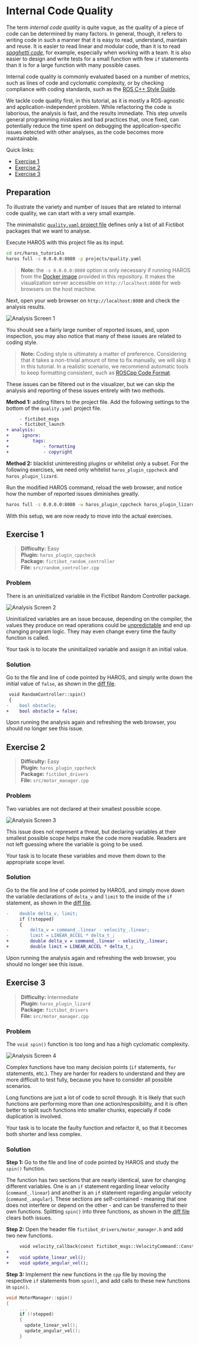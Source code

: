 # Internal Code Quality

The term *internal code quality* is quite vague, as the quality of a piece of code can be determined by many factors.
In general, though, it refers to writing code in such a manner that it is easy to read, understand, maintain and reuse.
It is easier to read linear and modular code, than it is to read [*spaghetti code*](https://en.wikipedia.org/wiki/Spaghetti_code), for example, especially when working with a team.
It is also easier to design and write tests for a small function with few `if` statements than it is for a large function with many possible cases.

Internal code quality is commonly evaluated based on a number of metrics, such as lines of code and cyclomatic complexity, or by checking compliance with coding standards, such as the [ROS C++ Style Guide](https://wiki.ros.org/CppStyleGuide).

We tackle code quality first, in this tutorial, as it is mostly a ROS-agnostic and application-independent problem.
While refactoring the code is laborious, the analysis is fast, and the results immediate.
This step unveils general programming mistakes and bad practices that, once fixed, can potentially reduce the time spent on debugging the application-specific issues detected with other analyses, as the code becomes more maintainable.

Quick links:

- [Exercise 1](#exercise-1)
- [Exercise 2](#exercise-2)
- [Exercise 3](#exercise-3)

## Preparation

To illustrate the variety and number of issues that are related to internal code quality, we can start with a very small example.

The minimalistic [`quality.yaml` project file](https://github.com/git-afsantos/haros_tutorials/blob/master/projects/quality.yaml) defines only a list of all Fictibot packages that we want to analyse.

Execute HAROS with this project file as its input.

```bash
cd src/haros_tutorials
haros full -s 0.0.0.0:8080 -p projects/quality.yaml
```

> **Note:** the `-s 0.0.0.0:8080` option is only necessary if running HAROS from the [Docker image](https://github.com/git-afsantos/haros_tutorials/tree/master/docker) provided in this repository. It makes the visualization server accessible on `http://localhost:8080` for web browsers on the host machine.

Next, open your web browser on `http://localhost:8080` and check the analysis results.

![Analysis Screen 1](https://github.com/git-afsantos/haros_tutorials/blob/master/exercises/sec2-code-quality/screen1.png)

You should see a fairly large number of reported issues, and, upon inspection, you may also notice that many of these issues are related to coding style.

> **Note:** Coding style is ultimately a matter of preference.
> Considering that it takes a non-trivial amount of time to fix manually, we will skip it in this tutorial.
> In a realistic scenario, we recommend automatic tools to keep formatting consistent, such as [ROSCpp Code Format](https://github.com/PickNikRobotics/roscpp_code_format).

These issues can be filtered out in the visualizer, but we can skip the analysis and reporting of these issues entirely with two methods.

**Method 1:** adding filters to the project file.
Add the following settings to the bottom of the `quality.yaml` project file.

```diff
     - fictibot_msgs
     - fictibot_launch
+ analysis:
+     ignore:
+         tags:
+             - formatting
+             - copyright
```

**Method 2:** blacklist uninteresting plugins or whitelist only a subset.
For the following exercises, we need only whitelist `haros_plugin_cppcheck` and `haros_plugin_lizard`.

Run the modified HAROS command, reload the web browser, and notice how the number of reported issues diminishes greatly.

```bash
haros full -s 0.0.0.0:8080 -w haros_plugin_cppcheck haros_plugin_lizard -p projects/quality.yaml
```

With this setup, we are now ready to move into the actual exercises.

## Exercise 1

> **Difficulty:** Easy  
> **Plugin:** `haros_plugin_cppcheck`  
> **Package:** `fictibot_random_controller`  
> **File:** `src/random_controller.cpp`

### Problem 

There is an uninitialized variable in the Fictibot Random Controller package.

![Analysis Screen 2](https://github.com/git-afsantos/haros_tutorials/blob/master/exercises/sec2-code-quality/screen2.png)

Uninitialized variables are an issue because, depending on the compiler, the values they produce on read operations could be [unpredictable](https://stackoverflow.com/a/30172680) and end up changing program logic.
They may even change every time the faulty function is called.

Your task is to locate the uninitialized variable and assign it an initial value.

### Solution

Go to the file and line of code pointed by HAROS, and simply write down the initial value of `false`, as shown in the [diff file](https://github.com/git-afsantos/haros_tutorials/blob/master/exercises/sec2-code-quality/ex1.diff).

```diff
 void RandomController::spin()
 {
-    bool obstacle;
+    bool obstacle = false;
```

Upon running the analysis again and refreshing the web browser, you should no longer see this issue.

## Exercise 2

> **Difficulty:** Easy  
> **Plugin:** `haros_plugin_cppcheck`  
> **Package:** `fictibot_drivers`  
> **File:** `src/motor_manager.cpp`

### Problem 

Two variables are not declared at their smallest possible scope.

![Analysis Screen 3](https://github.com/git-afsantos/haros_tutorials/blob/master/exercises/sec2-code-quality/screen3.png)

This issue does not represent a threat, but declaring variables at their smallest possible scope helps make the code more readable.
Readers are not left guessing where the variable is going to be used.

Your task is to locate these variables and move them down to the appropriate scope level.

### Solution

Go to the file and line of code pointed by HAROS, and simply move down the variable declarations of `delta_v` and `limit` to the inside of the `if` statement, as shown in the [diff file](https://github.com/git-afsantos/haros_tutorials/blob/master/exercises/sec2-code-quality/ex2.diff).

```diff
-    double delta_v, limit;
     if (!stopped)
     {
-        delta_v = command_.linear - velocity_.linear;
-        limit = LINEAR_ACCEL * delta_t_;
+        double delta_v = command_.linear - velocity_.linear;
+        double limit = LINEAR_ACCEL * delta_t_;
```

Upon running the analysis again and refreshing the web browser, you should no longer see this issue.

## Exercise 3

> **Difficulty:** Intermediate  
> **Plugin:** `haros_plugin_lizard`  
> **Package:** `fictibot_drivers`  
> **File:** `src/motor_manager.cpp`

### Problem 

The `void spin()` function is too long and has a high cyclomatic complexity.

![Analysis Screen 4](https://github.com/git-afsantos/haros_tutorials/blob/master/exercises/sec2-code-quality/screen4.png)

Complex functions have too many decision points (`if` statements, `for` statements, etc.).
They are harder for readers to understand and they are more difficult to test fully, because you have to consider all possible scenarios.

Long functions are just a lot of code to scroll through.
It is likely that such functions are performing more than one action/resposibility, and it is often better to split such functions into smaller chunks, especially if code duplication is involved.

Your task is to locate the faulty function and refactor it, so that it becomes both shorter and less complex.

### Solution

**Step 1:** Go to the file and line of code pointed by HAROS and study the `spin()` function.

The function has two sections that are nearly identical, save for changing different variables.
One is an `if` statement regarding linear velocity (`command_.linear`) and another is an `if` statement regarding angular velocity (`command_.angular`).
These sections are self-contained - meaning that one does not interfere or depend on the other - and can be transferred to their own functions.
Splitting `spin()` into three functions, as shown in the [diff file](https://github.com/git-afsantos/haros_tutorials/blob/master/exercises/sec2-code-quality/ex3.diff) clears both issues.

**Step 2:** Open the header file `fictibot_drivers/motor_manager.h` and add two new functions.

```diff
     void velocity_callback(const fictibot_msgs::VelocityCommand::ConstPtr& msg);
+
+    void update_linear_vel();
+    void update_angular_vel();
```

**Step 3:** Implement the new functions in the `cpp` file by moving the respective `if` statements from `spin()`, and add calls to these new functions in `spin()`.

```cpp
void MotorManager::spin()
{
     ...
     if (!stopped)
     {
       update_linear_vel();
       update_angular_vel();
     }
```
